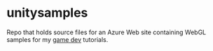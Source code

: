# unitysamples

Repo that holds source files for an Azure Web site containing WebGL samples for my [game dev](https://dgkanatsios.com/category/game-development/) tutorials.
